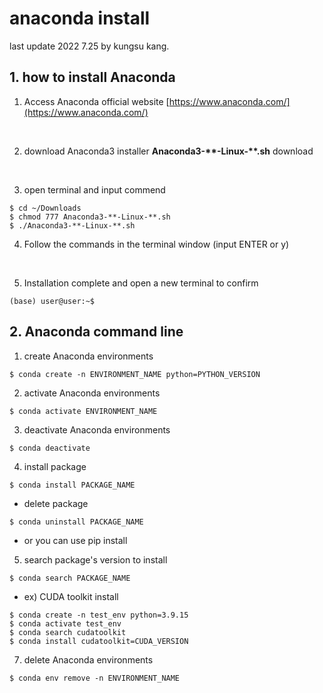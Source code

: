 # anaconda install

last update 2022 7.25 by kungsu kang. <br>

## 1. how to install Anaconda

  1. Access Anaconda official website
  [https://www.anaconda.com/](https://www.anaconda.com/)
  <br/>

  2. download Anaconda3 installer
  **Anaconda3-\*\*-Linux-\*\*.sh** download
  <br/>

  3. open terminal and input commend
  ```
  $ cd ~/Downloads
  $ chmod 777 Anaconda3-**-Linux-**.sh
  $ ./Anaconda3-**-Linux-**.sh
  ```

  4. Follow the commands in the terminal window
  (input ENTER or y)
  <br/>

  5. Installation complete and open a new terminal to confirm
  ```
  (base) user@user:~$
  ```


## 2. Anaconda command line

1. create Anaconda environments
  ```
  $ conda create -n ENVIRONMENT_NAME python=PYTHON_VERSION
  ```

2. activate Anaconda environments
  ```
  $ conda activate ENVIRONMENT_NAME
  ```
3. deactivate Anaconda environments
  ```
  $ conda deactivate
  ```

4. install package
```
$ conda install PACKAGE_NAME
```
  - delete package
  ```
  $ conda uninstall PACKAGE_NAME
  ```
  - or you can use pip install

5. search package's version to install
```
$ conda search PACKAGE_NAME
```
- ex) CUDA toolkit install
```
$ conda create -n test_env python=3.9.15
$ conda activate test_env
$ conda search cudatoolkit
$ conda install cudatoolkit=CUDA_VERSION
```

7. delete Anaconda environments
```
$ conda env remove -n ENVIRONMENT_NAME
```
